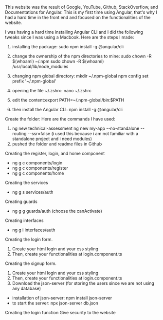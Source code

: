 This website was the result of Google, YouTube, Github, StackOverflow, and Documentations for Angular. This is my first time using Angular, that's why I had a hard time in the front end and focused on the functionalities of the website.

I was having a hard time installing Angular CLI and I did the following tweaks since I was using a Macbook.
Here are the steps I made:

1. installing the package:
   sudo npm install -g @angular/cli

2. change the ownership of the npm directories to mine:
   sudo chown -R $(whoami) ~/.npm
   sudo chown -R $(whoami) /usr/local/lib/node_modules

3. changing npm global directory:
   mkdir ~/.npm-global
   npm config set prefix '~/.npm-global'

4. opening the file ~/.zshrc:
   nano ~/.zshrc

5. edit the content:export PATH=~/.npm-global/bin:$PATH

6. then install the Angular CLI:
   npm install -g @angular/cli

Create the folder:
Here are the commands I have used:

1. ng new technical-assessment ng new my-app --no-standalone --routing --ssr=false (i used this because i am not familiar with a standalone project and i need modules)
2. pushed the folder and readme files in Github

Creating the register, login, and home component

- ng g c components/login
- ng g c components/register
- ng g c components/home

Creating the services

- ng g s services/auth

Creating guards

- ng g g guards/auth (choose the canActivate)

Creating interfaces

- ng g i interfaces/auth

Creating the login form.

1. Create your html login and your css styling
2. Then, create your functionalities at login.component.ts

Creating the signup form.

1. Create your html login and your css styling
2. Then, create your functionalities at login.component.ts
3. Download the json-server (for storing the users since we are not using any database)

- installation of json-server: npm install json-server
- to start the server: npx json-server db.json

Creating the login function
Give security to the website
